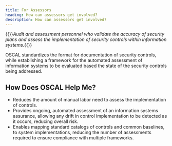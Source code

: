```yaml
---
title: For Assessors
heading: How can assessors get involved?
description: How can assessors get involved?
---
```


{{<callout class="padding-05 padding-x-105 border-base border-width-1 bg-base-lighter ">}}*Audit and assessment personnel who validate the accuracy of security plans and assess the implementation of security controls within information systems.*{{</callout>}}

OSCAL standardizes the format for documentation of security controls, while establishing a framework for the automated assessment of information systems to be evaluated based the state of the security controls being addressed.

## How Does OSCAL Help Me?

- Reduces the amount of manual labor need to assess the implementation of controls.
- Provides ongoing, automated assessment of an information systems assurance, allowing any drift in control implementation to be detected as it occurs, reducing overall risk.
- Enables mapping standard catalogs of controls and common baselines, to system implementations, reducing the number of assessments required to ensure compliance with multiple frameworks.
